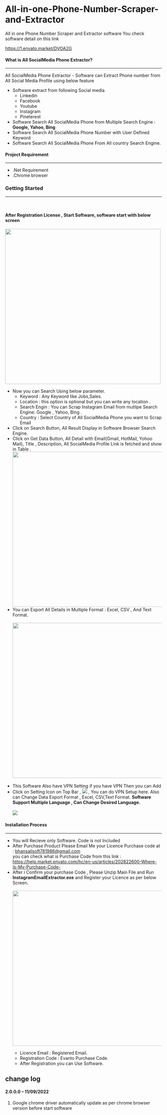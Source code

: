 
# All-in-one-Phone-Number-Scraper-and-Extractor
All in one Phone Number Scraper and Extractor software
You check software detail on this link

https://1.envato.market/DVOA2G

<h4>What is All SocialMedia Phone Extractor?</h4>
            <hr class="notop">
            <p>
                All SocialMedia Phone Extractor - Software can Extract Phone number from All Social Media Profile using below feature 
                <ul>
<li>Software  extract from following Social media
 <ul>
<li>Linkedin</li>      
<li>Facebook</li>            
<li>Youtube</li>       
<li>Instagram</li>       
   <li>Pineterest</li>  
</ul>
</li>
<li>
      Software Search All SocialMedia Phone from Multiple Search Engine : <b>Google, Yahoo, Bing</b>
                    </li>
	 <li>
                        Software Search All SocialMedia Phone Number with User Defined Keyword
                    </li>
<li>
                        Software Search All SocialMedia Phone From All country Search Engine.
                    </li>
                </ul>
            </p>
         <div class="page-header">
                <h4>Project Requirement </h4>
                <hr class="notop">
            </div>
            <ul>
                <li>.Net Requirement</li>
 <li>.Chrome browser</li>
            </ul>
 <div class="page-header">
                <h3>Getting Started</h3>
                <hr class="notop">
            </div>
            <br>
            <h4>After Registration License , Start Software, software start with below screen</h4>
			<img src="https://1.bp.blogspot.com/-GGQa8BJtqOw/YTozbN6qXfI/AAAAAAAAA_k/m_vPRMz_BvwbDTmnFIs8eJKkv3NMyqVKQCLcBGAsYHQ/s1290/02.png" width="500px"></img>
			 <ul>
                  <li>Now you can Search Using  below parameter.
				    <ul>
                  <li>Keyword :   Any Keyword like Jobs,Sales.</li>
				  <li>Location :  this option is optional but you can write any location .</li>
				   <li>Search Engin : You can Scrap Instagram Email from mutlipe Search Engine: Google , Yahoo, Bing .</li>
				   <li>Country : Select Country of All SocialMedia Phone you want to Scrap Email</li>
                </ul></li>
	 <li>Click on Search Button, All Result Display in Software Browser Search Engine.  </li>
		<li>Click on Get Data Button, All Detail with Email(Gmail, HotMail, Yohoo Mail), Title , Description, All SocialMedia Profile Link is fetched and show in Table .  </li>
		           <img src="https://1.bp.blogspot.com/-drSbPp12b7g/YToza0IK65I/AAAAAAAAA_c/6LUIpNJjdTk0okjwT3BrrgQm0x8J7XgZgCLcBGAsYHQ/s1290/04.png" width="500px"></img>
				   <li>You can Export All Details in Multiple Format : Excel, CSV , And Text Format.</li>
					<br/>
					 	<img src="https://1.bp.blogspot.com/-DDW8TU6YuRk/YTozbjG_NRI/AAAAAAAAA_o/eJgDxJlg3csIU4kAzHI4JR8ebHsUArXKgCLcBGAsYHQ/s1360/05.png" width="500px"></img>
				   	<br/>
						<br/>
				   <li>This Software Also have VPN Setting if you have VPN Then you can Add  
				   <br/>
				   <li> Click on Setting Icon on Top Bar , <img src="http://bhansalisoft.com/EvantoSnap/settingicon.png"></img> ,
				   You can do  VPN Setup here.  Also can Change Data Export Format , Excel, CSV,Text Format.
				   <b>Software Support Multiple Language , Can Change Desired Language.</b>
				   	<br/>
						<br/>
				   <img src="http://bhansalisoft.com/EvantoSnap/06.png"></img> 
				   </li>
              </ul>
			   <div class="page-header">
                <h4>Installation Process </h4>
                <hr class="notop">
            </div>
            <ul>
 <li>You will Recieve only Software. Code is not Included</li>
 <li>After Purchase Product Please Email Me your Licence Purchase code at : <a href="mailto:bhansalisoft781986@gmail.com">bhansalisoft781986@gmail.com</a>
<br/>you can check what is Purchase Code from this link :<a href="https://help.market.envato.com/hc/en-us/articles/202822600-Where-Is-My-Purchase-Code-"> https://help.market.envato.com/hc/en-us/articles/202822600-Where-Is-My-Purchase-Code-</a>
				</li>
	           <li>After i Confirm your purchase Code , Please Unzip Main File and Run <b>InstagramEmailExtractor.exe</b> and Register your Licence as per below Screen.</li>
			       <br/>
     			<img src="https://1.bp.blogspot.com/-Xf_crSO9Bqk/YTozX-OdEQI/AAAAAAAAA_Y/M78USb1bURwjo8wq27wUg4rB_bPc0a_kwCLcBGAsYHQ/s439/01.png" width="500px"></img>
			   <ul>
                  <li>Licence Email :   Registered Email.</li>
				  <li>Registration Code :  Evanto Purchase Code.</li>
				   <li>After Registration you can Use Software.</li>
                </ul>
            </ul>


<h2> change log </h2>
<h4 id="item-description__2-2-0-03-06-2020">2.0.0.0 – 11/09/2022</h4>
<ol>
    <li>Google chrome driver automatically update as per chrome browser version before start software</li>
   
</ol>

			
